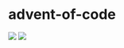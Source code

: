 # advent-of-code

![](https://img.shields.io/badge/stars%20⭐-3-yellow)
![](https://img.shields.io/badge/days%20completed-2-red)